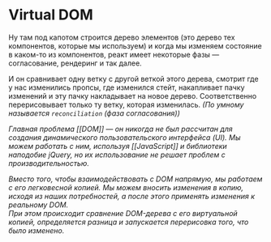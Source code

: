 # Virtual DOM

Ну там под капотом строится дерево элементов (это дерево тех компонентов, которые мы используем) и когда мы изменяем состояние в каком-то из компонентов, реакт имеет некоторые фазы —  согласование, рендеринг и так далее.

И он сравнивает одну ветку с другой веткой этого дерева, смотрит где у нас изменились пропсы, где изменился стейт, накапливает пачку изменений и эту пачку накладывает на новое дерево. Соответственно перерисовывает только ту ветку, которая изменилась. *(По умному называется `reconciliation` (фаза согласования))*



*Главная проблема [[DOM]] — он никогда не был рассчитан для создания динамического пользовательского интерфейса (UI). Мы можем работать с ним, используя [[JavaScript]] и библиотеки наподобие jQuery, но их использование не решает проблем с производительностью.*

*Вместо того, чтобы взаимодействовать с DOM напрямую, мы работаем с его легковесной копией. Мы можем вносить изменения в копию, исходя из наших потребностей, а после этого применять изменения к реальному DOM.  
При этом происходит сравнение DOM-дерева с его виртуальной копией, определяется разница и запускается перерисовка того, что было изменено.*